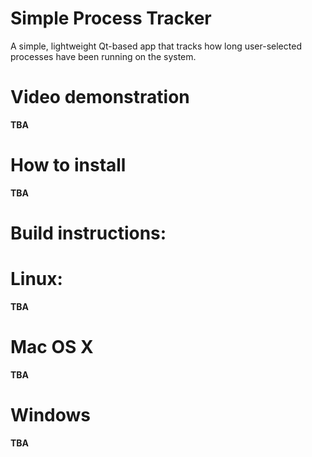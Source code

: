 
# Simple Process Tracker
A simple, lightweight Qt-based app that tracks how long user-selected processes have been running on the system.

# Video demonstration
**TBA**

# How to install
**TBA**

# Build instructions:

# Linux:
**TBA**

# Mac OS X
**TBA**

# Windows
**TBA**
